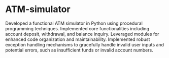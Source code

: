 # ATM-simulator
Developed a functional ATM simulator in Python using procedural programming techniques. Implemented core functionalities including account deposit, withdrawal, and balance inquiry. Leveraged modules for enhanced code organization and maintainability. Implemented robust exception handling mechanisms to gracefully handle invalid user inputs and potential errors, such as insufficient funds or invalid account numbers.
